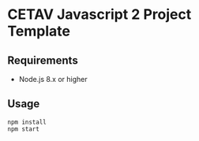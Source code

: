 # CETAV Javascript 2 Project Template

## Requirements

* Node.js 8.x or higher

## Usage

```
npm install
npm start
```
